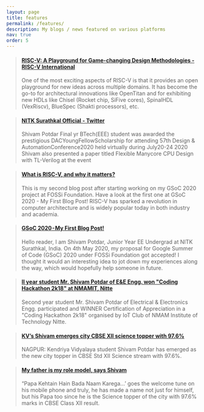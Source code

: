 ```yaml
---
layout: page
title: features
permalink: /features/
description: My blogs / news featured on various platforms
nav: true
order: 5
---
```


<blockquote class="embedly-card" data-card-controls='0'><h4><a href="https://riscv.org/blog/2020/09/risc-v-a-playground-for-game-changing-design-methodologies/">RISC-V: A Playground for Game-changing Design Methodologies - RISC-V International</a></h4><p>One of the most exciting aspects of RISC-V is that it provides an open playground for new ideas across multiple domains. It has become the go-to for architectural innovations like OpenTitan and for exhibiting new HDLs like Chisel (Rocket chip, SiFive cores), SpinalHDL (VexRiscv), BlueSpec (Shakti processors), etc.</p></blockquote>

<blockquote class="embedly-card" data-card-controls='0'><h4><a href="https://twitter.com/surathkal_nitk/status/1301378601162481665">NITK Surathkal Official - Twitter</a></h4><p>Shivam Potdar Final yr BTech(EEE) student was awarded the prestigious DACYoungFellowScholarship for attending 57th Design & AutomationConference2020 held virtually during July20-24 2020
Shivam also presented a paper titled Flexible Manycore CPU Design with TL-Verilog at the event</p></blockquote>

<blockquote class="embedly-card" data-card-controls='0'><h4><a href="https://medium.com/@shivampotdar99/what-is-risc-v-and-why-it-matters-dc49522ab06e">What is RISC-V, and why it matters?</a></h4><p>This is my second blog post after starting working on my GSoC 2020 project at FOSSi Foundation. Have a look at the first one at GSoC 2020 - My First Blog Post! RISC-V has sparked a revolution in computer architecture and is widely popular today in both industry and academia.</p></blockquote>

<blockquote class="embedly-card" data-card-controls='0'><h4><a href="https://medium.com/@shivampotdar99/gsoc-2020-my-first-blog-post-4ec7b0128426">GSoC 2020 - My First Blog Post!</a></h4><p>Hello reader, I am Shivam Potdar, Junior Year EE Undergrad at NITK Surathkal, India. On 4th May 2020, my proposal for Google Summer of Code (GSoC) 2020 under FOSSi Foundation got accepted! I thought it would an interesting idea to jot down my experiences along the way, which would hopefully help someone in future.</p></blockquote>

<blockquote class="embedly-card" data-card-controls='0'><h4><a href="https://old.nitk.ac.in/news-announcments-tenders/ii-year-student-mr-shivam-potdar-ee-engg-won-coding-hackathon-2k18-nmamit">II year student Mr. Shivam Potdar of E&E Engg. won "Coding Hackathon 2k18" at NMAMIT, Nitte
</a></h4><p>Second year student Mr. Shivam Potdar of  Electrical & Electronics Engg.  participated and WINNER Certification of Appreciation in a "Coding Hackathon 2k18" organised by IoT Club of NMAM Institute of Technology Nitte.</p></blockquote>

<blockquote class="embedly-card" data-card-controls='0'><h4><a href="https://timesofindia.indiatimes.com/city/nagpur/kvs-shivam-emerges-city-cbse-xii-science-topper-with-97-6/articleshow/58900586.cms">KV’s Shivam emerges city CBSE XII science topper with 97.6%</a></h4><p>NAGPUR: Kendriya Vidyalaya student Shivam Potdar has emerged as the new city topper in CBSE Std XII Science stream with 97.6%.</p></blockquote>

<blockquote class="embedly-card" data-card-controls='0'><h4><a href="https://sapost.blogspot.com/2017/05/my-father-is-my-role-model-says-shivam.html">My father is my role model, says Shivam</a></h4><p>“Papa Kehtain Hain Bada Naam Karega...’ goes the welcome tune on his mobile phone and truly, he has made a name not just for himself, but his Papa too since he is the Science topper of the city with 97.6% marks in CBSE Class XII result.</p></blockquote>


<script async src="//cdn.embedly.com/widgets/platform.js" charset="UTF-8"></script>
